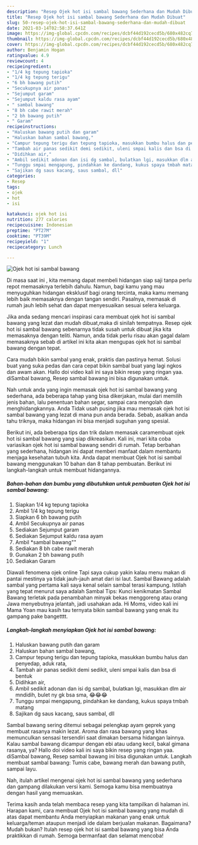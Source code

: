 ```yaml
---
description: "Resep Ojek hot isi sambal bawang Sederhana dan Mudah Dibuat"
title: "Resep Ojek hot isi sambal bawang Sederhana dan Mudah Dibuat"
slug: 50-resep-ojek-hot-isi-sambal-bawang-sederhana-dan-mudah-dibuat
date: 2021-03-14T02:58:37.641Z
image: https://img-global.cpcdn.com/recipes/dcbf44d192cecd5b/680x482cq70/ojek-hot-isi-sambal-bawang-foto-resep-utama.jpg
thumbnail: https://img-global.cpcdn.com/recipes/dcbf44d192cecd5b/680x482cq70/ojek-hot-isi-sambal-bawang-foto-resep-utama.jpg
cover: https://img-global.cpcdn.com/recipes/dcbf44d192cecd5b/680x482cq70/ojek-hot-isi-sambal-bawang-foto-resep-utama.jpg
author: Benjamin Hogan
ratingvalue: 4.9
reviewcount: 4
recipeingredient:
- "1/4 kg tepung tapioka"
- "1/4 kg tepung terigu"
- "6 bh bawang putih"
- "Secukupnya air panas"
- "Sejumput garam"
- "Sejumput kaldu rasa ayam"
- " sambal bawang"
- "8 bh cabe rawit merah"
- "2 bh bawang putih"
- " Garam"
recipeinstructions:
- "Haluskan bawang putih dan garam"
- "Haluskan bahan sambal bawang,"
- "Campur tepung terigu dan tepung tapioka, masukkan bumbu halus dan penyedap, aduk rata,"
- "Tambah air panas sedikit demi sedikit, uleni smpai kalis dan bsa di bentuk"
- "Didihkan air,"
- "Ambil sedikit adonan dan isi dg sambal, bulatkan lgi, masukkan dlm air mndidih, bulet ny gk bsa sma, 😂😂😂"
- "Tunggu smpai mengapung, pindahkan ke dandang, kukus spaya tmbah matang"
- "Sajikan dg saus kacang, saus sambal, dll"
categories:
- Resep
tags:
- ojek
- hot
- isi

katakunci: ojek hot isi 
nutrition: 277 calories
recipecuisine: Indonesian
preptime: "PT27M"
cooktime: "PT39M"
recipeyield: "1"
recipecategory: Lunch

---
```



![Ojek hot isi sambal bawang](https://img-global.cpcdn.com/recipes/dcbf44d192cecd5b/680x482cq70/ojek-hot-isi-sambal-bawang-foto-resep-utama.jpg)

Di masa  saat ini , kita memang dapat membeli hidangan siap saji tanpa perlu repot memasaknya terlebih dahulu. Namun, bagi kamu yang mau menyuguhkan hidangan eksklusif bagi orang tercinta, maka kamu memang lebih baik memasaknya dengan tangan sendiri. Pasalnya, memasak di rumah jauh lebih sehat dan dapat menyesuaikan sesuai selera keluarga.

Jika anda sedang mencari inspirasi cara membuat ojek hot isi sambal bawang yang lezat dan mudah dibuat,maka di sinilah tempatnya. Resep ojek hot isi sambal bawang  sebenarnya tidak susah untuk dibuat jika kita memasaknya dengan teliti. Namun, anda tidak perlu risau akan gagal dalam memasaknya 
sebab di artikel ini kita akan mengupas ojek hot isi sambal bawang dengan tepat.  

Cara mudah bikin sambal yang enak, praktis dan pastinya hemat. Solusi buat yang suka pedas dan cara cepat bikin sambal buat yang lagi ngkos dan awam akan. Hallo doi video kali ini saya bikin resep yang ringan yaa. diSambal bawang, Resep sambal bawang ini bisa digunakan untuk.

Nah untuk anda yang ingin memasak ojek hot isi sambal bawang yang sederhana, ada beberapa tahap yang bisa dikerjakan, mulai dari memilih jenis bahan, lalu penentuan bahan segar, sampai cara mengolah dan menghidangkannya. Anda Tidak usah pusing jika mau memasak ojek hot isi sambal bawang yang lezat di mana pun anda berada. Sebab, asalkan anda  tahu triknya, maka hidangan ini bisa menjadi suguhan yang spesial.

Berikut ini, ada beberapa tips dan trik dalam memasak caramembuat ojek hot isi sambal bawang yang siap dikreasikan. Kali ini, mari kita coba variasikan ojek hot isi sambal bawang sendiri di rumah. Tetap berbahan yang sederhana, hidangan ini dapat memberi manfaat dalam membantu menjaga kesehatan tubuh kita. Anda dapat membuat Ojek hot isi sambal bawang menggunakan 10 bahan dan 8 tahap pembuatan. Berikut ini langkah-langkah untuk membuat hidangannya.

<!--inarticleads1-->

##### Bahan-bahan dan bumbu yang dibutuhkan untuk pembuatan Ojek hot isi sambal bawang:

1. Siapkan 1/4 kg tepung tapioka
1. Ambil 1/4 kg tepung terigu
1. Siapkan 6 bh bawang putih
1. Ambil Secukupnya air panas
1. Sediakan Sejumput garam
1. Sediakan Sejumput kaldu rasa ayam
1. Ambil  *sambal bawang&#34;&#34;
1. Sediakan 8 bh cabe rawit merah
1. Gunakan 2 bh bawang putih
1. Sediakan  Garam


Diawali fenomena ojek online Tapi saya cukup yakin kalau menu makan di pantai mestinya ya tidak jauh-jauh amat dari isi laut. Sambal Bawang adalah sambal yang pertama kali saya kenal selain sambal terasi kampung. Istilah yang tepat menurut saya adalah Sambal Tips: Kunci kenikmatan Sambal Bawang terletak pada penambahan minyak bekas menggoreng atau orang Jawa menyebutnya jelantah, jadi usahakan ada. Hi Moms, video kali ini Mama Yoan mau kasih tau ternyata bikin sambal bawang yang enak itu gampang pake bangetttt. 

<!--inarticleads2-->

##### Langkah-langkah menyiapkan Ojek hot isi sambal bawang:

1. Haluskan bawang putih dan garam
1. Haluskan bahan sambal bawang,
1. Campur tepung terigu dan tepung tapioka, masukkan bumbu halus dan penyedap, aduk rata,
1. Tambah air panas sedikit demi sedikit, uleni smpai kalis dan bsa di bentuk
1. Didihkan air,
1. Ambil sedikit adonan dan isi dg sambal, bulatkan lgi, masukkan dlm air mndidih, bulet ny gk bsa sma, 😂😂😂
1. Tunggu smpai mengapung, pindahkan ke dandang, kukus spaya tmbah matang
1. Sajikan dg saus kacang, saus sambal, dll


Sambal bawang sering ditemui sebagai pelengkap ayam geprek yang membuat rasanya makin lezat. Aroma dan rasa bawang yang khas memunculkan sensasi tersendiri saat dimakan bersama hidangan lainnya. Kalau sambal bawang dicampur dengan ebi atau udang kecil, bakal gimana rasanya, ya? Hallo doi video kali ini saya bikin resep yang ringan yaa. diSambal bawang, Resep sambal bawang ini bisa digunakan untuk. Langkah membuat sambal bawang: Tumis cabe, bawang merah dan bawang putih, sampai layu. 

Nah, itulah artikel mengenai  ojek hot isi sambal bawang  yang sederhana dan gampang dilakukan versi kami. Semoga kamu bisa membuatnya dengan hasil yang memuaskan. 

Terima kasih anda telah membaca resep yang kita tampilkan di halaman ini. Harapan kami, cara membuat  Ojek hot isi sambal bawang yang mudah di atas dapat membantu Anda menyiapkan makanan yang enak untuk keluarga/teman ataupun menjadi ide dalam berjualan makanan. Bagaimana? Mudah bukan? Itulah resep ojek hot isi sambal bawang yang bisa Anda praktikkan di rumah. Semoga bermanfaat dan selamat mencoba!

